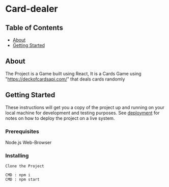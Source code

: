 # Card-dealer

## Table of Contents

- [About](#about)
- [Getting Started](#getting_started)

## About <a name = "about"></a>

The Project is a Game built using React,
It is a Cards Game using "https://deckofcardsapi.com/" that deals cards randomly

## Getting Started <a name = "getting_started"></a>

These instructions will get you a copy of the project up and running on your local machine for development and testing purposes. See [deployment](#deployment) for notes on how to deploy the project on a live system.

### Prerequisites

Node.js
Web-Browser

### Installing

```
Clone the Project
```

```
CMD : npm i
CMD : npm start
```
